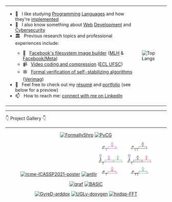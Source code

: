 <table>
  <tr>
    <td>
      <ul>
        <li>🔭 &nbsp; I like studying <a href='https://github.com/baioc/paradigms'>Programming</a> <a href='https://github.com/baioc/clox'>Languages</a> and how they're <a href='https://github.com/baioc/gyred'>implemented</a></li>
        <li>🌱 &nbsp; I also know something about <a href='https://formallysharp.azurewebsites.net/'>Web</a> <a href='https://baioc.github.io/dagger3d/'>Development</a> and <a href='https://www.credly.com/badges/9330bc8e-972d-446e-80c7-499199d343f8'>Cybersecurity</a></li>
        <li>🏛️ &nbsp; Previous research topics and professional experiences include:</li>
          <ul>
            <li>🦌 &nbsp; <a href='https://facebookincubator.github.io/antlir/'>Facebook's filesystem image builder</a> (<a href='https://fellowship.mlh.io/'>MLH</a> & <a href='https://developers.facebook.com/blog/post/2021/12/21/antlir-contributor-story-gabriel-baiocchi-des-ant-anna/'>Facebook/Meta</a>)</li>
            <li>📹 &nbsp; <a href='https://doi.org/10.1109/ICASSP39728.2021.9414799'>Video coding and compression</a> (<a href='https://eclab.paginas.ufsc.br/'>ECL UFSC</a>)</li>
            <li>🕸️ &nbsp; <a href='https://ensiwiki.ensimag.fr/index.php?title=Baiocchi_de_Sant’Anna_Gabriel_:_Simulation_and_Formal_Verification_of_Self-stabilizing_Algorithms'>Formal verification of self-stabilizing algorithms</a> (<a href='https://www-verimag.univ-grenoble-alpes.fr/'>Verimag</a>)</li>
          </ul>
        <li>📔 &nbsp; Feel free to check out my <a href='https://baioc.github.io/cv/'>résumé</a> and <a href='https://baioc.github.io/portfolio/'>portfolio</a> (see below for a preview)</li>
        <li>📫 &nbsp; How to reach me: <a href='https://linkedin.com/in/baioc'>connect with me on LinkedIn</a></li>
      </ul>
    </td>
    <td>
      <img alt="Top Langs" src="https://github-readme-stats.vercel.app/api/top-langs/?username=baioc&langs_count=8&exclude_repo=S4PU,fibonacci,crowd-sourced&hide=Makefile,HTML,Coq&layout=compact&theme=transparent" />
    </td>
  </tr>
</table>

<hr>👇 Project Gallery 👇<hr/>

<p align="center">
  <a href="https://baioc.github.io/portfolio/formallysharp/"><img alt="FormallyShrp" src="https://user-images.githubusercontent.com/27034173/133954409-d50c6a9b-7f58-48c5-a507-dcabaeba5b95.png" width="55%" /></a>
  <a href="https://baioc.github.io/portfolio/pycg/"><img alt="PyCG" src="https://user-images.githubusercontent.com/27034173/131598578-02114b0e-6d33-455b-823b-3dfd36b59479.png" width="43%" /></a>
</p>
<p align="center">
  <a href="https://doi.org/10.1109/ICASSP39728.2021.9414799"><img alt="rcme-ICASSP2021-poster" src="https://gitlab.com/baioc/vtm/uploads/3e20678ca1fe0a4274d5c9b4ab5d2af1/ICASSP2021-poster.png" width="31%" /></a>
  <a href="https://www.linkedin.com/posts/baioc_what-was-the-biggest-thing-gabriel-b-santanna-activity-6892218612808318976-ErCz/"><img alt="antlir" src="https://user-images.githubusercontent.com/27034173/181121042-04cbc871-870f-4b77-8bca-890cb0d98a6d.png" width="33%" /></a>
  <a href="https://github.com/baioc/re-multif"><img alt="re-multif" src="https://raw.githubusercontent.com/baioc/re-multif/master/sbol.png" width="33%" /></a>
</p>
<p align="center">
  <a href="https://github.com/baioc/graf"><img alt="graf" src="https://user-images.githubusercontent.com/27034173/200157439-a43b3256-ea68-46b3-85f2-0902fdb3069e.gif" width="55%" /></a>
  <a href="https://baioc.github.io/portfolio/plzoo/"><img alt="BASIC" src="https://baioc.github.io/assets/images/basic.png" width="43%" /></a>
</p>
<p align="center">
  <a href="https://github.com/baioc/gyred/"><img alt="GyreD-arddox" src="https://gitlab.com/baioc/s4pu/uploads/c0d0dd662464776ca553b7100554cae5/GyreD-arddox.png" width="32%" /></a>
  <a href="https://baioc.gitlab.io/UGLy/files"><img alt="UGLy-doxygen" src="https://gitlab.com/baioc/s4pu/uploads/4b788ca911b98ca5f31aa2ffe7f82a10/UGLy-doxygen.png" width="32%" /></a>
  <a href="https://baioc.github.io/hxdsp/dsp/FFT.html"><img alt="hxdsp-FFT" src="https://gitlab.com/baioc/s4pu/uploads/41a030cf13ed36ac9861c4f6681b0b2b/hxdsp-FFT.png" width="32%" /></a>
</p>
